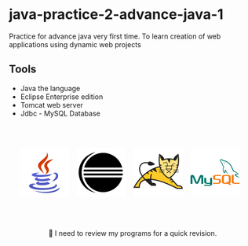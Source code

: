 # java-practice-2-advance-java-1
Practice for advance java very first time. To learn creation of web applications using dynamic web projects

## Tools 
* Java the language
* Eclipse Enterprise edition
* Tomcat web server
* Jdbc - MySQL Database


<br />
<br />
<p align="center">
<img src="./images/icon.png" alt="Java Icon" />&nbsp;&nbsp;&nbsp;
<img src="./images/eclipse.png" alt="Eclipse Icon" />&nbsp;&nbsp;&nbsp;
<img src="./images/tomcat.png" alt="Tomcat Icon" />&nbsp;&nbsp;&nbsp;
<img src="./images/mysql.png" alt="Mysql Icon" />&nbsp;&nbsp;&nbsp;

</p>


<br />
<br />

<div align="center">
<p>🔋 I need to review my programs for a quick revision.</p>
</div>